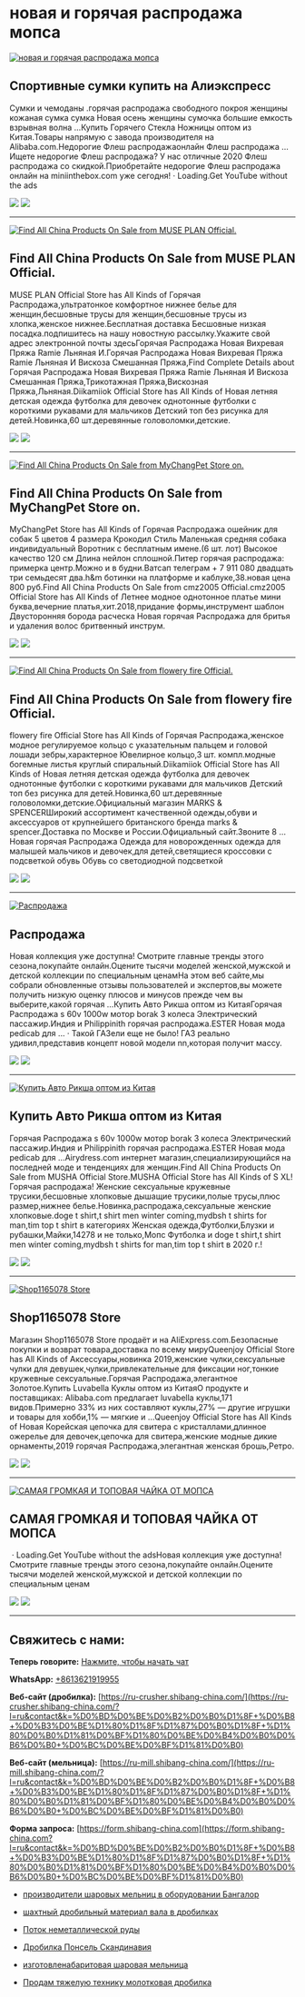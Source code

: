 # новая и горячая распродажа мопса

<a href="https://swt.shibang-china.com/?l=ru&img&k=%D0%BD%D0%BE%D0%B2%D0%B0%D1%8F+%D0%B8+%D0%B3%D0%BE%D1%80%D1%8F%D1%87%D0%B0%D1%8F+%D1%80%D0%B0%D1%81%D0%BF%D1%80%D0%BE%D0%B4%D0%B0%D0%B6%D0%B0+%D0%BC%D0%BE%D0%BF%D1%81%D0%B0" target="_blank">![новая и горячая распродажа мопса](http://static.shibang-china.com/all-800x300/593.jpg)</a>

## Спортивные сумки купить на Алиэкспресс
Сумки и чемоданы .горячая распродажа свободного покроя женщины кожаная сумка сумка Новая осень женщины сумочка большие емкость взрывная волна …Купить Горячего Стекла Ножницы оптом из Китая.Товары напрямую с завода производителя на Alibaba.com.Недорогие Флеш распродажаонлайн Флеш распродажа …Ищете недорогие Флеш распродажа? У нас отличные 2020 Флеш распродажа со скидкой.Приобретайте недорогие Флеш распродажа онлайн на miniinthebox.com уже сегодня!&nbsp;&#0183;&#32;Loading.Get YouTube without the ads


<a href="https://whatsapp.shibangsoft.com/WhatsApp.php" target="_blank" title="WhatsApp">![](http://static.shibang-china.com/icon/whatsapp.png)</a> <a href="https://swt.shibang-china.com/?l=ru&icon&k=%D0%BD%D0%BE%D0%B2%D0%B0%D1%8F+%D0%B8+%D0%B3%D0%BE%D1%80%D1%8F%D1%87%D0%B0%D1%8F+%D1%80%D0%B0%D1%81%D0%BF%D1%80%D0%BE%D0%B4%D0%B0%D0%B6%D0%B0+%D0%BC%D0%BE%D0%BF%D1%81%D0%B0" target="_blank">![](http://static.shibang-china.com/icon/chat-ru.png)</a>

---

<a href="https://swt.shibang-china.com/?l=ru&img&k=%D0%BD%D0%BE%D0%B2%D0%B0%D1%8F+%D0%B8+%D0%B3%D0%BE%D1%80%D1%8F%D1%87%D0%B0%D1%8F+%D1%80%D0%B0%D1%81%D0%BF%D1%80%D0%BE%D0%B4%D0%B0%D0%B6%D0%B0+%D0%BC%D0%BE%D0%BF%D1%81%D0%B0" target="_blank">![Find All China Products On Sale from MUSE PLAN Official.](http://static.shibang-china.com/all-800x300/1407.jpg)</a>

## Find All China Products On Sale from MUSE PLAN Official.
MUSE PLAN Official Store has All Kinds of Горячая Распродажа,ультратонкое комфортное нижнее белье для женщин,бесшовные трусы для женщин,бесшовные трусы из хлопка,женское нижнее.Бесплатная доставка Бесшовные низкая посадка.подпишитесь на нашу новостную рассылку.Укажите свой адрес электронной почты здесьГорячая Распродажа Новая Вихревая Пряжа Ramie Льняная И.Горячая Распродажа Новая Вихревая Пряжа Ramie Льняная И Вискоза Смешанная Пряжа,Find Complete Details about Горячая Распродажа Новая Вихревая Пряжа Ramie Льняная И Вискоза Смешанная Пряжа,Трикотажная Пряжа,Вискозная Пряжа,Льняная.Diikamiiok Official Store has All Kinds of Новая летняя детская одежда футболка для девочек однотонные футболки с короткими рукавами для мальчиков Детский топ без рисунка для детей.Новинка,60 шт.деревянные головоломки,детские.


<a href="https://whatsapp.shibangsoft.com/WhatsApp.php" target="_blank" title="WhatsApp">![](http://static.shibang-china.com/icon/whatsapp.png)</a> <a href="https://swt.shibang-china.com/?l=ru&icon&k=%D0%BD%D0%BE%D0%B2%D0%B0%D1%8F+%D0%B8+%D0%B3%D0%BE%D1%80%D1%8F%D1%87%D0%B0%D1%8F+%D1%80%D0%B0%D1%81%D0%BF%D1%80%D0%BE%D0%B4%D0%B0%D0%B6%D0%B0+%D0%BC%D0%BE%D0%BF%D1%81%D0%B0" target="_blank">![](http://static.shibang-china.com/icon/chat-ru.png)</a>

---

<a href="https://swt.shibang-china.com/?l=ru&img&k=%D0%BD%D0%BE%D0%B2%D0%B0%D1%8F+%D0%B8+%D0%B3%D0%BE%D1%80%D1%8F%D1%87%D0%B0%D1%8F+%D1%80%D0%B0%D1%81%D0%BF%D1%80%D0%BE%D0%B4%D0%B0%D0%B6%D0%B0+%D0%BC%D0%BE%D0%BF%D1%81%D0%B0" target="_blank">![Find All China Products On Sale from MyChangPet Store on.](http://static.shibang-china.com/all-800x300/98.jpg)</a>

## Find All China Products On Sale from MyChangPet Store on.
MyChangPet Store has All Kinds of Горячая Распродажа ошейник для собак 5 цветов 4 размера Крокодил Стиль Маленькая средняя собака индивидуальный Воротник с бесплатным имене.(6 шт. лот) Высокое качество 120 см Длина нейлон сплошной.Питер горячая распродажа: примерка центр.Можно и в будни.Ватсап телеграм + 7 911 080 двадцать три семьдесят два.h&amp;m ботинки на платформе и каблуке,38.новая цена 800 руб.Find All China Products On Sale from cmz2005 Official.cmz2005 Official Store has All Kinds of Летнее модное однотонное платье мини буква,вечерние платья,хит.2018,придание формы,инструмент шаблон Двусторонняя борода расческа Новая горячая Распродажа для бритья и удаления волос бритвенный инструм.


<a href="https://whatsapp.shibangsoft.com/WhatsApp.php" target="_blank" title="WhatsApp">![](http://static.shibang-china.com/icon/whatsapp.png)</a> <a href="https://swt.shibang-china.com/?l=ru&icon&k=%D0%BD%D0%BE%D0%B2%D0%B0%D1%8F+%D0%B8+%D0%B3%D0%BE%D1%80%D1%8F%D1%87%D0%B0%D1%8F+%D1%80%D0%B0%D1%81%D0%BF%D1%80%D0%BE%D0%B4%D0%B0%D0%B6%D0%B0+%D0%BC%D0%BE%D0%BF%D1%81%D0%B0" target="_blank">![](http://static.shibang-china.com/icon/chat-ru.png)</a>

---

<a href="https://swt.shibang-china.com/?l=ru&img&k=%D0%BD%D0%BE%D0%B2%D0%B0%D1%8F+%D0%B8+%D0%B3%D0%BE%D1%80%D1%8F%D1%87%D0%B0%D1%8F+%D1%80%D0%B0%D1%81%D0%BF%D1%80%D0%BE%D0%B4%D0%B0%D0%B6%D0%B0+%D0%BC%D0%BE%D0%BF%D1%81%D0%B0" target="_blank">![Find All China Products On Sale from flowery fire Official.](http://static.shibang-china.com/all-800x300/1164.jpg)</a>

## Find All China Products On Sale from flowery fire Official.
flowery fire Official Store has All Kinds of Горячая Распродажа,женское модное регулируемое кольцо с указательным пальцем и головой лошади зебры,характерное Ювелирное кольцо,3 шт. компл.модные богемные листья круглый спиральный.Diikamiiok Official Store has All Kinds of Новая летняя детская одежда футболка для девочек однотонные футболки с короткими рукавами для мальчиков Детский топ без рисунка для детей.Новинка,60 шт.деревянные головоломки,детские.Официальный магазин MARKS &amp; SPENCERШирокий ассортимент качественной одежды,обуви и аксессуаров от крупнейшего британского бренда marks &amp; spencer.Доставка по Москве и России.Официальный сайт.Звоните 8 …Новая горячая Распродажа Одежда для новорожденных одежда для малышей мальчиков и девочек,для детей,светящиеся кроссовки с подсветкой обувь Обувь со светодиодной подсветкой


<a href="https://whatsapp.shibangsoft.com/WhatsApp.php" target="_blank" title="WhatsApp">![](http://static.shibang-china.com/icon/whatsapp.png)</a> <a href="https://swt.shibang-china.com/?l=ru&icon&k=%D0%BD%D0%BE%D0%B2%D0%B0%D1%8F+%D0%B8+%D0%B3%D0%BE%D1%80%D1%8F%D1%87%D0%B0%D1%8F+%D1%80%D0%B0%D1%81%D0%BF%D1%80%D0%BE%D0%B4%D0%B0%D0%B6%D0%B0+%D0%BC%D0%BE%D0%BF%D1%81%D0%B0" target="_blank">![](http://static.shibang-china.com/icon/chat-ru.png)</a>

---

<a href="https://swt.shibang-china.com/?l=ru&img&k=%D0%BD%D0%BE%D0%B2%D0%B0%D1%8F+%D0%B8+%D0%B3%D0%BE%D1%80%D1%8F%D1%87%D0%B0%D1%8F+%D1%80%D0%B0%D1%81%D0%BF%D1%80%D0%BE%D0%B4%D0%B0%D0%B6%D0%B0+%D0%BC%D0%BE%D0%BF%D1%81%D0%B0" target="_blank">![Распродажа](http://static.shibang-china.com/all-800x300/252.jpg)</a>

## Распродажа
Новая коллекция уже доступна! Смотрите главные тренды этого сезона,покупайте онлайн.Оцените тысячи моделей женской,мужской и детской коллекции по специальным ценамНа этом веб сайте,мы собрали обновленные отзывы пользователей и экспертов,вы можете получить низкую оценку плюсов и минусов прежде чем вы выберите,какой горячая …Купить Авто Рикша оптом из КитаяГорячая Распродажа s 60v 1000w мотор borak 3 колеса Электрический пассажир.Индия и Philippinith горячая распродажа.ESTER Новая мода pedicab для …&nbsp;&#0183;&#32;Такой ГАЗели еще не было! ГАЗ реально удивил,представив концепт новой модели nn,которая получит массу.


<a href="https://whatsapp.shibangsoft.com/WhatsApp.php" target="_blank" title="WhatsApp">![](http://static.shibang-china.com/icon/whatsapp.png)</a> <a href="https://swt.shibang-china.com/?l=ru&icon&k=%D0%BD%D0%BE%D0%B2%D0%B0%D1%8F+%D0%B8+%D0%B3%D0%BE%D1%80%D1%8F%D1%87%D0%B0%D1%8F+%D1%80%D0%B0%D1%81%D0%BF%D1%80%D0%BE%D0%B4%D0%B0%D0%B6%D0%B0+%D0%BC%D0%BE%D0%BF%D1%81%D0%B0" target="_blank">![](http://static.shibang-china.com/icon/chat-ru.png)</a>

---

<a href="https://swt.shibang-china.com/?l=ru&img&k=%D0%BD%D0%BE%D0%B2%D0%B0%D1%8F+%D0%B8+%D0%B3%D0%BE%D1%80%D1%8F%D1%87%D0%B0%D1%8F+%D1%80%D0%B0%D1%81%D0%BF%D1%80%D0%BE%D0%B4%D0%B0%D0%B6%D0%B0+%D0%BC%D0%BE%D0%BF%D1%81%D0%B0" target="_blank">![Купить Авто Рикша оптом из Китая](http://static.shibang-china.com/all-800x300/437.jpg)</a>

## Купить Авто Рикша оптом из Китая
Горячая Распродажа s 60v 1000w мотор borak 3 колеса Электрический пассажир.Индия и Philippinith горячая распродажа.ESTER Новая мода pedicab для …Airydress.com интернет магазин,специализирующийся на последней моде и тенденциях для женщин.Find All China Products On Sale from MUSHA Official Store.MUSHA Official Store has All Kinds of S XL! Горячая распродажа! Женские сексуальные кружевные трусики,бесшовные хлопковые дышащие трусики,полые трусы,плюс размер,нижнее белье.Новинка,распродажа,сексуальные женские хлопковые.doge t shirt,t shirt men winter coming,mydbsh t shirts for man,tim top t shirt в категориях Женская одежда,Футболки,Блузки и рубашки,Майки,14278 и не только,Мопс Футболка и doge t shirt,t shirt men winter coming,mydbsh t shirts for man,tim top t shirt в 2020 г.!


<a href="https://whatsapp.shibangsoft.com/WhatsApp.php" target="_blank" title="WhatsApp">![](http://static.shibang-china.com/icon/whatsapp.png)</a> <a href="https://swt.shibang-china.com/?l=ru&icon&k=%D0%BD%D0%BE%D0%B2%D0%B0%D1%8F+%D0%B8+%D0%B3%D0%BE%D1%80%D1%8F%D1%87%D0%B0%D1%8F+%D1%80%D0%B0%D1%81%D0%BF%D1%80%D0%BE%D0%B4%D0%B0%D0%B6%D0%B0+%D0%BC%D0%BE%D0%BF%D1%81%D0%B0" target="_blank">![](http://static.shibang-china.com/icon/chat-ru.png)</a>

---

<a href="https://swt.shibang-china.com/?l=ru&img&k=%D0%BD%D0%BE%D0%B2%D0%B0%D1%8F+%D0%B8+%D0%B3%D0%BE%D1%80%D1%8F%D1%87%D0%B0%D1%8F+%D1%80%D0%B0%D1%81%D0%BF%D1%80%D0%BE%D0%B4%D0%B0%D0%B6%D0%B0+%D0%BC%D0%BE%D0%BF%D1%81%D0%B0" target="_blank">![Shop1165078 Store](http://static.shibang-china.com/all-800x300/986.jpg)</a>

## Shop1165078 Store
Магазин Shop1165078 Store продаёт и на AliExpress.com.Безопасные покупки и возврат товара,доставка по всему мируQueenjoy Official Store has All Kinds of Аксессуары,новинка 2019,женские чулки,сексуальные чулки для девушек,чулки,привлекательные для фиксации ног,тонкие кружевные сексуальные.Горячая Распродажа,элегантное Золотое.Купить Luvabella Куклы оптом из КитаяО продукте и поставщиках: Alibaba.com предлагает luvabella куклы,171 видов.Примерно 33% из них составляют куклы,27% — другие игрушки и товары для хобби,1% — мягкие и …Queenjoy Official Store has All Kinds of Новая Корейская цепочка для свитера с кристаллами,длинное ожерелье для девочек,цепочка для свитера,женские модные дикие орнаменты,2019 горячая Распродажа,элегантная женская брошь,Ретро.


<a href="https://whatsapp.shibangsoft.com/WhatsApp.php" target="_blank" title="WhatsApp">![](http://static.shibang-china.com/icon/whatsapp.png)</a> <a href="https://swt.shibang-china.com/?l=ru&icon&k=%D0%BD%D0%BE%D0%B2%D0%B0%D1%8F+%D0%B8+%D0%B3%D0%BE%D1%80%D1%8F%D1%87%D0%B0%D1%8F+%D1%80%D0%B0%D1%81%D0%BF%D1%80%D0%BE%D0%B4%D0%B0%D0%B6%D0%B0+%D0%BC%D0%BE%D0%BF%D1%81%D0%B0" target="_blank">![](http://static.shibang-china.com/icon/chat-ru.png)</a>

---

<a href="https://swt.shibang-china.com/?l=ru&img&k=%D0%BD%D0%BE%D0%B2%D0%B0%D1%8F+%D0%B8+%D0%B3%D0%BE%D1%80%D1%8F%D1%87%D0%B0%D1%8F+%D1%80%D0%B0%D1%81%D0%BF%D1%80%D0%BE%D0%B4%D0%B0%D0%B6%D0%B0+%D0%BC%D0%BE%D0%BF%D1%81%D0%B0" target="_blank">![САМАЯ ГРОМКАЯ И ТОПОВАЯ ЧАЙКА ОТ МОПСА](http://static.shibang-china.com/all-800x300/163.jpg)</a>

## САМАЯ ГРОМКАЯ И ТОПОВАЯ ЧАЙКА ОТ МОПСА
&nbsp;&#0183;&#32;Loading.Get YouTube without the adsНовая коллекция уже доступна! Смотрите главные тренды этого сезона,покупайте онлайн.Оцените тысячи моделей женской,мужской и детской коллекции по специальным ценам

<a href="https://whatsapp.shibangsoft.com/WhatsApp.php" target="_blank" title="WhatsApp">![](http://static.shibang-china.com/icon/whatsapp.png)</a> <a href="https://swt.shibang-china.com/?l=ru&icon&k=%D0%BD%D0%BE%D0%B2%D0%B0%D1%8F+%D0%B8+%D0%B3%D0%BE%D1%80%D1%8F%D1%87%D0%B0%D1%8F+%D1%80%D0%B0%D1%81%D0%BF%D1%80%D0%BE%D0%B4%D0%B0%D0%B6%D0%B0+%D0%BC%D0%BE%D0%BF%D1%81%D0%B0" target="_blank">![](http://static.shibang-china.com/icon/chat-ru.png)</a>

---
## Свяжитесь с нами:

**Теперь говорите:** [Нажмите, чтобы начать чат](https://swt.shibang-china.com?l=ru&contact&k=%D0%BD%D0%BE%D0%B2%D0%B0%D1%8F+%D0%B8+%D0%B3%D0%BE%D1%80%D1%8F%D1%87%D0%B0%D1%8F+%D1%80%D0%B0%D1%81%D0%BF%D1%80%D0%BE%D0%B4%D0%B0%D0%B6%D0%B0+%D0%BC%D0%BE%D0%BF%D1%81%D0%B0)

**WhatsApp:**  [+8613621919955](https://whatsapp.shibangsoft.com/WhatsApp.php)

**Веб-сайт (дробилка):** [https://ru-crusher.shibang-china.com/](https://ru-crusher.shibang-china.com/?l=ru&contact&k=%D0%BD%D0%BE%D0%B2%D0%B0%D1%8F+%D0%B8+%D0%B3%D0%BE%D1%80%D1%8F%D1%87%D0%B0%D1%8F+%D1%80%D0%B0%D1%81%D0%BF%D1%80%D0%BE%D0%B4%D0%B0%D0%B6%D0%B0+%D0%BC%D0%BE%D0%BF%D1%81%D0%B0)

**Веб-сайт (мельница):** [https://ru-mill.shibang-china.com/](https://ru-mill.shibang-china.com/?l=ru&contact&k=%D0%BD%D0%BE%D0%B2%D0%B0%D1%8F+%D0%B8+%D0%B3%D0%BE%D1%80%D1%8F%D1%87%D0%B0%D1%8F+%D1%80%D0%B0%D1%81%D0%BF%D1%80%D0%BE%D0%B4%D0%B0%D0%B6%D0%B0+%D0%BC%D0%BE%D0%BF%D1%81%D0%B0)

**Форма запроса:** [https://form.shibang-china.com](https://form.shibang-china.com?l=ru&contact&k=%D0%BD%D0%BE%D0%B2%D0%B0%D1%8F+%D0%B8+%D0%B3%D0%BE%D1%80%D1%8F%D1%87%D0%B0%D1%8F+%D1%80%D0%B0%D1%81%D0%BF%D1%80%D0%BE%D0%B4%D0%B0%D0%B6%D0%B0+%D0%BC%D0%BE%D0%BF%D1%81%D0%B0)

* [производители шаровых мельниц в оборудовании Бангалор](../121/%D0%BF%D1%80%D0%BE%D0%B8%D0%B7%D0%B2%D0%BE%D0%B4%D0%B8%D1%82%D0%B5%D0%BB%D0%B8%20%D1%88%D0%B0%D1%80%D0%BE%D0%B2%D1%8B%D1%85%20%D0%BC%D0%B5%D0%BB%D1%8C%D0%BD%D0%B8%D1%86%20%D0%B2%20%D0%BE%D0%B1%D0%BE%D1%80%D1%83%D0%B4%D0%BE%D0%B2%D0%B0%D0%BD%D0%B8%D0%B8%20%D0%91%D0%B0%D0%BD%D0%B3%D0%B0%D0%BB%D0%BE%D1%80.md)

* [шахтный дробильный материал вала в дробилках](../125/%D1%88%D0%B0%D1%85%D1%82%D0%BD%D1%8B%D0%B9%20%D0%B4%D1%80%D0%BE%D0%B1%D0%B8%D0%BB%D1%8C%D0%BD%D1%8B%D0%B9%20%D0%BC%D0%B0%D1%82%D0%B5%D1%80%D0%B8%D0%B0%D0%BB%20%D0%B2%D0%B0%D0%BB%D0%B0%20%D0%B2%20%D0%B4%D1%80%D0%BE%D0%B1%D0%B8%D0%BB%D0%BA%D0%B0%D1%85.md)

* [Поток неметаллической руды](../124/%D0%9F%D0%BE%D1%82%D0%BE%D0%BA%20%D0%BD%D0%B5%D0%BC%D0%B5%D1%82%D0%B0%D0%BB%D0%BB%D0%B8%D1%87%D0%B5%D1%81%D0%BA%D0%BE%D0%B9%20%D1%80%D1%83%D0%B4%D1%8B.md)

* [Дробилка Понсель Скандинавия](../122/%D0%94%D1%80%D0%BE%D0%B1%D0%B8%D0%BB%D0%BA%D0%B0%20%D0%9F%D0%BE%D0%BD%D1%81%D0%B5%D0%BB%D1%8C%20%D0%A1%D0%BA%D0%B0%D0%BD%D0%B4%D0%B8%D0%BD%D0%B0%D0%B2%D0%B8%D1%8F.md)

* [изготовлена ​​баритовая шаровая мельница](../123/%D0%B8%D0%B7%D0%B3%D0%BE%D1%82%D0%BE%D0%B2%D0%BB%D0%B5%D0%BD%D0%B0%20%E2%80%8B%E2%80%8B%D0%B1%D0%B0%D1%80%D0%B8%D1%82%D0%BE%D0%B2%D0%B0%D1%8F%20%D1%88%D0%B0%D1%80%D0%BE%D0%B2%D0%B0%D1%8F%20%D0%BC%D0%B5%D0%BB%D1%8C%D0%BD%D0%B8%D1%86%D0%B0.md)

* [Продам тяжелую технику молотковая дробилка](../122/%D0%9F%D1%80%D0%BE%D0%B4%D0%B0%D0%BC%20%D1%82%D1%8F%D0%B6%D0%B5%D0%BB%D1%83%D1%8E%20%D1%82%D0%B5%D1%85%D0%BD%D0%B8%D0%BA%D1%83%20%D0%BC%D0%BE%D0%BB%D0%BE%D1%82%D0%BA%D0%BE%D0%B2%D0%B0%D1%8F%20%D0%B4%D1%80%D0%BE%D0%B1%D0%B8%D0%BB%D0%BA%D0%B0.md)